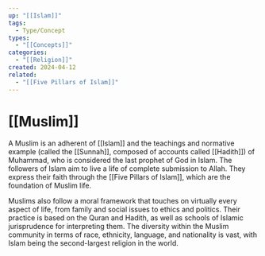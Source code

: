 ```yaml
---
up: "[[Islam]]"
tags:
  - Type/Concept
types:
  - "[[Concepts]]"
categories:
  - "[[Religion]]"
created: 2024-04-12
related:
  - "[[Five Pillars of Islam]]"
---
```

# [[Muslim]]

A Muslim is an adherent of [[Islam]] and the teachings and normative example (called the [[Sunnah]], composed of accounts called [[Hadith]]) of Muhammad, who is considered the last prophet of God in Islam. The followers of Islam aim to live a life of complete submission to Allah. They express their faith through the [[Five Pillars of Islam]], which are the foundation of Muslim life.

Muslims also follow a moral framework that touches on virtually every aspect of life, from family and social issues to ethics and politics. Their practice is based on the Quran and Hadith, as well as schools of Islamic jurisprudence for interpreting them. The diversity within the Muslim community in terms of race, ethnicity, language, and nationality is vast, with Islam being the second-largest religion in the world.